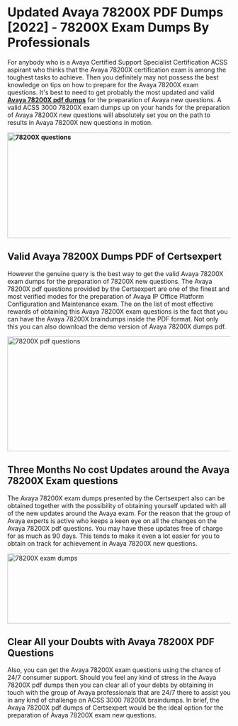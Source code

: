 <h1><strong>Updated Avaya 78200X PDF Dumps [2022] - 78200X Exam Dumps By Professionals&nbsp;</strong></h1>
<p><span style="font-weight: 400;">For anybody who is a Avaya Certified Support Specialist Certification ACSS aspirant who thinks that the Avaya 78200X certification exam is among the toughest tasks to achieve. Then you definitely may not possess the best knowledge on tips on how to prepare for the Avaya 78200X exam questions. It's best to need to get probably the most updated and valid <strong><a href="https://www.certsexpert.com/78200X-pdf-questions.html">Avaya 78200X pdf dumps</a></strong> for the preparation of Avaya new questions. A valid ACSS 3000 78200X exam dumps up on your hands for the preparation of Avaya 78200X new questions will absolutely set you on the path to results in Avaya 78200X new questions in motion.</span></p>
<p><span style="font-weight: 400;"><strong><img style="display: block; margin-left: auto; margin-right: auto;" src="https://i.ibb.co/QXh983F/73475278-2429792180625311-4586132736837681152-n.jpg" alt="78200X questions" width="632" height="238" /></strong></span></p>
<h2><strong>Valid Avaya 78200X Dumps PDF of Certsexpert</strong></h2>
<p><span style="font-weight: 400;">However the genuine query is the best way to get the valid Avaya 78200X exam dumps for the preparation of 78200X new questions. The Avaya 78200X pdf questions provided by the Certsexpert are one of the finest and most verified modes for the preparation of Avaya IP Office Platform Configuration and Maintenance exam. The on the list of most effective rewards of obtaining this Avaya 78200X exam questions is the fact that you can have the Avaya 78200X braindumps inside the PDF format. Not only this you can also download the demo version of Avaya 78200X dumps pdf.</span></p>
<p><span style="font-weight: 400;"><img style="display: block; margin-left: auto; margin-right: auto;" src="https://i.ibb.co/Jd8hN2L/76714008-3182067705200142-8735104740007870464-n.jpg" alt="78200X pdf questions" width="701" height="259" /></span></p>
<h2><strong>Three Months No cost Updates around the Avaya 78200X Exam questions</strong></h2>
<p><span style="font-weight: 400;">The Avaya 78200X exam dumps presented by the Certsexpert also can be obtained together with the possibility of obtaining yourself updated with all of the new updates around the Avaya exam. For the reason that the group of Avaya experts is active who keeps a keen eye on all the changes on the Avaya 78200X pdf questions. You may have these updates free of charge for as much as 90 days. This tends to make it even a lot easier for you to obtain on track for achievement in Avaya 78200X new questions.</span></p>
<p><span style="font-weight: 400;"><a href="https://www.certsexpert.com/78200X-pdf-questions.html"><img style="display: block; margin-left: auto; margin-right: auto;" src="https://i.ibb.co/TMnKrkJ/75398236-424489711531572-5064688549987614720-n.jpg" alt="78200X exam dumps" width="714" height="158" /></a></span></p>
<h2><strong>Clear All your Doubts with Avaya 78200X PDF Questions</strong></h2>
<p>Also, you can get the Avaya 78200X exam questions using the chance of 24/7 consumer support. Should you feel any kind of stress in the Avaya 78200X pdf dumps then you can clear all of your debts by obtaining in touch with the group of Avaya professionals that are 24/7 there to assist you in any kind of challenge on ACSS 3000 78200X braindumps. In brief, the Avaya 78200X pdf dumps of Certsexpert would be the ideal option for the preparation of Avaya 78200X exam new questions.</p>
